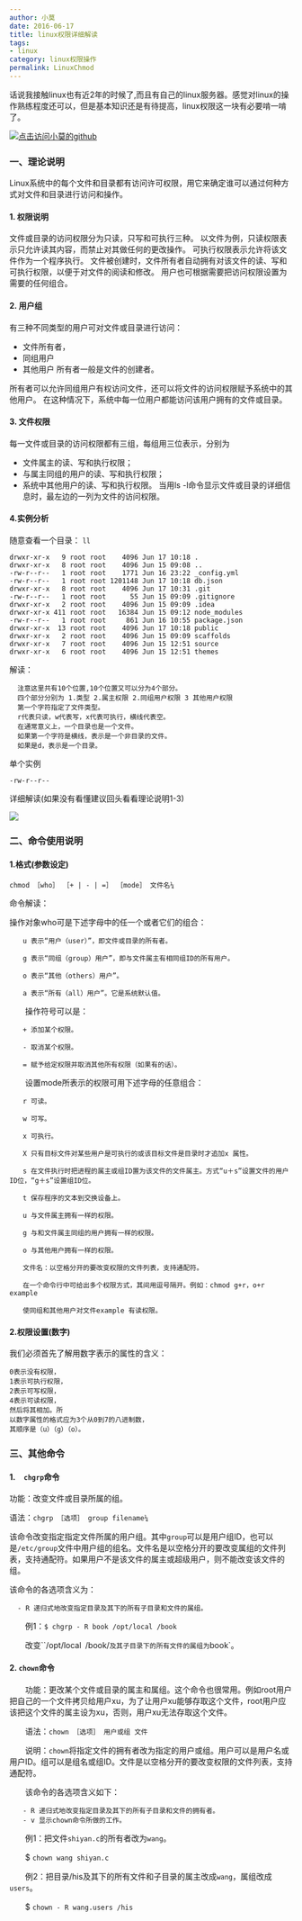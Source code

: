 ```yaml
---
author: 小莫
date: 2016-06-17
title: linux权限详细解读
tags:
- linux
category: linux权限操作
permalink: LinuxChmod
---
```

话说我接触linux也有近2年的时候了,而且有自己的linux服务器。感觉对linux的操作熟练程度还可以，但是基本知识还是有待提高，linux权限这一块有必要啃一啃了。
<!--more-->
[![点击访问小莫的github](https://image.xiaomo.info/banner/linux.png)](https://github.com/syoubaku)
### 一、理论说明
Linux系统中的每个文件和目录都有访问许可权限，用它来确定谁可以通过何种方式对文件和目录进行访问和操作。
#### 1. 权限说明
文件或目录的访问权限分为只读，只写和可执行三种。
以文件为例，只读权限表示只允许读其内容，而禁止对其做任何的更改操作。
可执行权限表示允许将该文件作为一个程序执行。
文件被创建时，文件所有者自动拥有对该文件的读、写和可执行权限，以便于对文件的阅读和修改。
用户也可根据需要把访问权限设置为需要的任何组合。
#### 2. 用户组
有三种不同类型的用户可对文件或目录进行访问：
* 文件所有者，
* 同组用户
* 其他用户
所有者一般是文件的创建者。

所有者可以允许同组用户有权访问文件，还可以将文件的访问权限赋予系统中的其他用户。
在这种情况下，系统中每一位用户都能访问该用户拥有的文件或目录。
#### 3. 文件权限
每一文件或目录的访问权限都有三组，每组用三位表示，分别为
* 文件属主的读、写和执行权限；
* 与属主同组的用户的读、写和执行权限；
* 系统中其他用户的读、写和执行权限。
当用ls -l命令显示文件或目录的详细信息时，最左边的一列为文件的访问权限。

#### 4.实例分析

随意查看一个目录： `ll`

```
drwxr-xr-x   9 root root    4096 Jun 17 10:18 .
drwxr-xr-x   8 root root    4096 Jun 15 09:08 ..
-rw-r--r--   1 root root    1771 Jun 16 23:22 _config.yml
-rw-r--r--   1 root root 1201148 Jun 17 10:18 db.json
drwxr-xr-x   8 root root    4096 Jun 17 10:31 .git
-rw-r--r--   1 root root      55 Jun 15 09:09 .gitignore
drwxr-xr-x   2 root root    4096 Jun 15 09:09 .idea
drwxr-xr-x 411 root root   16384 Jun 15 09:12 node_modules
-rw-r--r--   1 root root     861 Jun 16 10:55 package.json
drwxr-xr-x  13 root root    4096 Jun 17 10:18 public
drwxr-xr-x   2 root root    4096 Jun 15 09:09 scaffolds
drwxr-xr-x   7 root root    4096 Jun 15 12:51 source
drwxr-xr-x   6 root root    4096 Jun 15 12:51 themes

```

解读：
```
  注意这里共有10个位置,10个位置又可以分为4个部分。
  四个部分分别为 1.类型 2.属主权限 2.同组用户权限 3 其他用户权限
  第一个字符指定了文件类型。
  r代表只读，w代表写，x代表可执行，横线代表空。
  在通常意义上，一个目录也是一个文件。
  如果第一个字符是横线，表示是一个非目录的文件。
  如果是d，表示是一个目录。
```

单个实例

```
-rw-r--r--
```

详细解读(如果没有看懂建议回头看看理论说明1-3)

![](https://image.xiaomo.info/banner/chmod.png)


### 二、命令使用说明

#### 1.格式(参数设定)

`chmod ［who］ ［+ | - | =］ ［mode］ 文件名¼`


命令解读：


操作对象who可是下述字母中的任一个或者它们的组合：

```
　　u 表示“用户（user）”，即文件或目录的所有者。

　　g 表示“同组（group）用户”，即与文件属主有相同组ID的所有用户。

　　o 表示“其他（others）用户”。

　　a 表示“所有（all）用户”。它是系统默认值。
```

　　操作符号可以是：

```
　　+ 添加某个权限。

　　- 取消某个权限。

　　= 赋予给定权限并取消其他所有权限（如果有的话）。

```

　　设置mode所表示的权限可用下述字母的任意组合：

```
　　r 可读。

　　w 可写。

　　x 可执行。

　　X 只有目标文件对某些用户是可执行的或该目标文件是目录时才追加x 属性。

　　s 在文件执行时把进程的属主或组ID置为该文件的文件属主。方式“u＋s”设置文件的用户ID位，“g＋s”设置组ID位。

　　t 保存程序的文本到交换设备上。

　　u 与文件属主拥有一样的权限。

　　g 与和文件属主同组的用户拥有一样的权限。

　　o 与其他用户拥有一样的权限。

　　文件名：以空格分开的要改变权限的文件列表，支持通配符。

　　在一个命令行中可给出多个权限方式，其间用逗号隔开。例如：chmod g+r，o+r example

　　使同组和其他用户对文件example 有读权限。

```


#### 2.权限设置(数字)

我们必须首先了解用数字表示的属性的含义：

```
0表示没有权限，
1表示可执行权限，
2表示可写权限，
4表示可读权限，
然后将其相加。所
以数字属性的格式应为3个从0到7的八进制数，
其顺序是（u）（g）（o）。
```

### 三、其他命令

#### 1. `　chgrp`命令

功能：改变文件或目录所属的组。

语法：`chgrp ［选项］ group filename¼`

该命令改变指定指定文件所属的用户组。其中`group`可以是用户组ID，也可以是`/etc/group`文件中用户组的组名。文件名是以空格分开的要改变属组的文件列表，支持通配符。如果用户不是该文件的属主或超级用户，则不能改变该文件的组。

该命令的各选项含义为：

```
  - R 递归式地改变指定目录及其下的所有子目录和文件的属组。
```

　　例1：`$ chgrp - R book /opt/local /book`

　　改变``/opt/local` `/book/`及其子目录下的所有文件的属组为`book`。

#### 2. `chown`命令

　　功能：更改某个文件或目录的属主和属组。这个命令也很常用。例如root用户把自己的一个文件拷贝给用户xu，为了让用户xu能够存取这个文件，root用户应该把这个文件的属主设为xu，否则，用户xu无法存取这个文件。

　　语法：`chown ［选项］ 用户或组 文件`

　　说明：`chown`将指定文件的拥有者改为指定的用户或组。用户可以是用户名或用户ID。组可以是组名或组ID。文件是以空格分开的要改变权限的文件列表，支持通配符。

　　该命令的各选项含义如下：

```
　　- R 递归式地改变指定目录及其下的所有子目录和文件的拥有者。
　　- v 显示chown命令所做的工作。
```

　　例1：把文件`shiyan.c`的所有者改为`wang`。

　　$ `chown wang shiyan.c`

　　例2：把目录/his及其下的所有文件和子目录的属主改成`wang`，属组改成`users`。

　　$ `chown - R wang.users /his`
